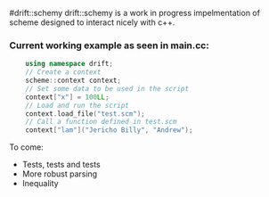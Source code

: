 #drift::schemy
drift::schemy is a work in progress impelmentation of scheme designed to 
interact nicely with c++.
### Current working example as seen in main.cc:
```C++
	using namespace drift;
	// Create a context
	scheme::context context;
	// Set some data to be used in the script
	context["x"] = 100LL;
	// Load and run the script
	context.load_file("test.scm");
	// Call a function defined in test.scm
	context["lam"]("Jericho Billy", "Andrew");
```

To come:
- Tests, tests and tests
- More robust parsing
- Inequality